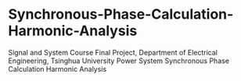 # Synchronous-Phase-Calculation-Harmonic-Analysis
Signal and System Course Final Project, Department of Electrical Engineering, Tsinghua University Power System Synchronous Phase Calculation Harmonic Analysis
